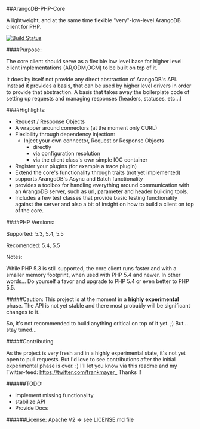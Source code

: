 ##ArangoDB-PHP-Core

A lightweight, and at the same time flexible "very"-low-level ArangoDB client for PHP.

[![Build Status](https://travis-ci.org/frankmayer/ArangoDB-PHP-Core.png?branch=master)](https://travis-ci.org/frankmayer/ArangoDB-PHP-Core)

####Purpose:

The core client should serve as a flexible low level base for higher level client implementations (AR,ODM,OGM) to be built on top of it.

It does by itself not provide any direct abstraction of ArangoDB's API. Instead it provides a basis, that can be used by higher level drivers in order to provide that abstraction.
A basis that takes away the boilerplate code of setting up requests and managing responses (headers, statuses, etc...)


####Highlights:

- Request / Response Objects
- A wrapper around connectors (at the moment only CURL)
- Flexibility through dependency injection:
  - Inject your own connector, Request or Response Objects
     - directly
     - via configuration resolution
     - via the client class's own simple IOC container
- Register your plugins (for example a trace plugin)
- Extend the core's functionality through traits (not yet implemented)
- supports ArangoDB's Async and Batch functionality
- provides a toolbox for handling everything around communication with an ArangoDB server, such as url, parameter and header building tools.
- Includes a few test classes that provide basic testing functionality against the server and also a bit of insight on how to build a client on top of the core.


####PHP Versions:

Supported: 5.3, 5.4, 5.5

Recomended: 5.4, 5.5

Notes: 

While PHP 5.3 is still supported, the core client runs faster and with a smaller memory footprint, when used with PHP 5.4 and newer.
In other words... Do yourself a favor and upgrade to PHP 5.4 or even better to PHP 5.5.
 

#####Caution:
This project is at the moment in a __highly experimental__ phase.
The API is not yet stable and there most probably will be significant changes to it.

So, it's not recommended to build anything critical on top of it yet. ;)
But... stay tuned...


#####Contributing

As the project is very fresh and in a highly experimental state, it's not yet open to pull requests.
But I'd love to see contributions after the initial experimental phase is over. :)
I'll let you know via this readme and my Twitter-feed: https://twitter.com/frankmayer_
Thanks !!


######TODO:
- Implement missing functionality
- stabilize API
- Provide Docs


######License:
Apache V2 => see LICENSE.md file
